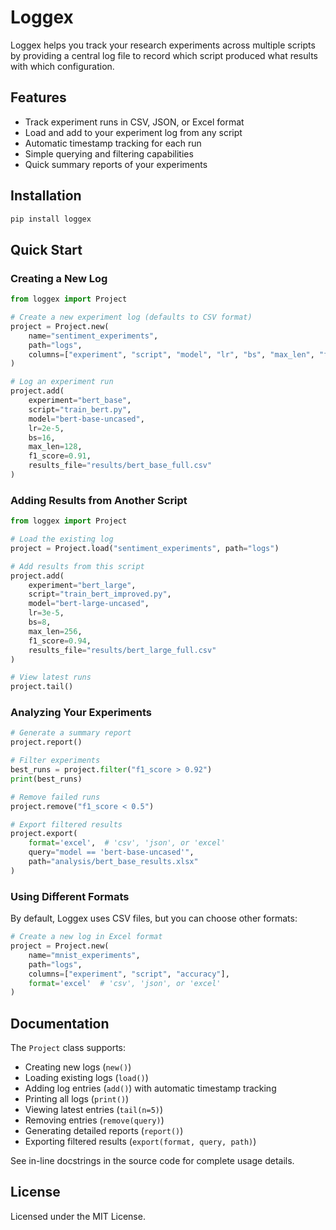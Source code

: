 # Loggex

Loggex helps you track your research experiments across multiple scripts by providing a central log file to record which script produced what results with which configuration.

## Features

- Track experiment runs in CSV, JSON, or Excel format
- Load and add to your experiment log from any script
- Automatic timestamp tracking for each run
- Simple querying and filtering capabilities
- Quick summary reports of your experiments

## Installation

```bash
pip install loggex
```

## Quick Start

### Creating a New Log

```python
from loggex import Project

# Create a new experiment log (defaults to CSV format)
project = Project.new(
    name="sentiment_experiments",
    path="logs",
    columns=["experiment", "script", "model", "lr", "bs", "max_len", "f1_score", "results_file"]
)

# Log an experiment run
project.add(
    experiment="bert_base",
    script="train_bert.py",
    model="bert-base-uncased",
    lr=2e-5,
    bs=16,
    max_len=128,
    f1_score=0.91,
    results_file="results/bert_base_full.csv"
)
```

### Adding Results from Another Script

```python
from loggex import Project

# Load the existing log
project = Project.load("sentiment_experiments", path="logs")

# Add results from this script
project.add(
    experiment="bert_large",
    script="train_bert_improved.py",
    model="bert-large-uncased",
    lr=3e-5,
    bs=8,
    max_len=256,
    f1_score=0.94,
    results_file="results/bert_large_full.csv"
)

# View latest runs
project.tail()
```

### Analyzing Your Experiments

```python
# Generate a summary report
project.report()

# Filter experiments
best_runs = project.filter("f1_score > 0.92")
print(best_runs)

# Remove failed runs
project.remove("f1_score < 0.5")

# Export filtered results
project.export(
    format='excel',  # 'csv', 'json', or 'excel'
    query="model == 'bert-base-uncased'",
    path="analysis/bert_base_results.xlsx"
)
```

### Using Different Formats

By default, Loggex uses CSV files, but you can choose other formats:

```python
# Create a new log in Excel format
project = Project.new(
    name="mnist_experiments",
    path="logs",
    columns=["experiment", "script", "accuracy"],
    format='excel'  # 'csv', 'json', or 'excel'
)
```

## Documentation

The `Project` class supports:
- Creating new logs (`new()`)
- Loading existing logs (`load()`)
- Adding log entries (`add()`) with automatic timestamp tracking
- Printing all logs (`print()`)
- Viewing latest entries (`tail(n=5)`)
- Removing entries (`remove(query)`)
- Generating detailed reports (`report()`)
- Exporting filtered results (`export(format, query, path)`)

See in-line docstrings in the source code for complete usage details.

## License

Licensed under the MIT License.
